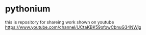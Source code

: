 # pythonium
this is repository for shareing work shown on youtube 
https://www.youtube.com/channel/UCtaKBK59ofowCbnuG34NWlg
